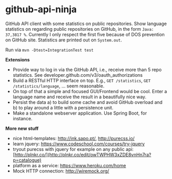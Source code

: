 github-api-ninja
================

GitHub API client with some statistics on public repositories. Show language statistics on regarding public 
repositories on GitHub, in the form `Java: 37,3817 %`. Currently I only respect the first five because of DOS 
prevention on GitHub site. Statistics are printed out on `System.out`.

Run via `mvn -Dtest=IntegrationTest test`

**Extensions**

- Provide way to log in via the GitHub API, i.e., receive more than 5 repo statistics. 
See developer.github.com/v3/oauth_authorizations
- Build a RESTful HTTP interface on top. E.g., `GET /statistics`, `GET /statistics/language`, ... seem reasonable.
- On top of that a simple and focused GUI/Frontend would be cool. Enter a language name and receive the result in a 
beautifully nice way. 
- Persist the data a) to build some cache and avoid GitHub overload and b) to play around a little with a persistence
 unit.
- Make a standalone webserver application. Use Spring Boot, for instance. 

**More new stuff**

- nice html-templates: http://ink.sapo.pt/, http://purecss.io/
- learn jquery: https://www.codeschool.com/courses/try-jquery
- tryout purecss with jquery for example on any public api: [http://plnkr.co/](http://plnkr.co/edit/owTWPHW3xZDE8vnHn7ra?p=catalogue)
- platform as a service: https://www.heroku.com/home
- Mock HTTP connection: http://wiremock.org/
